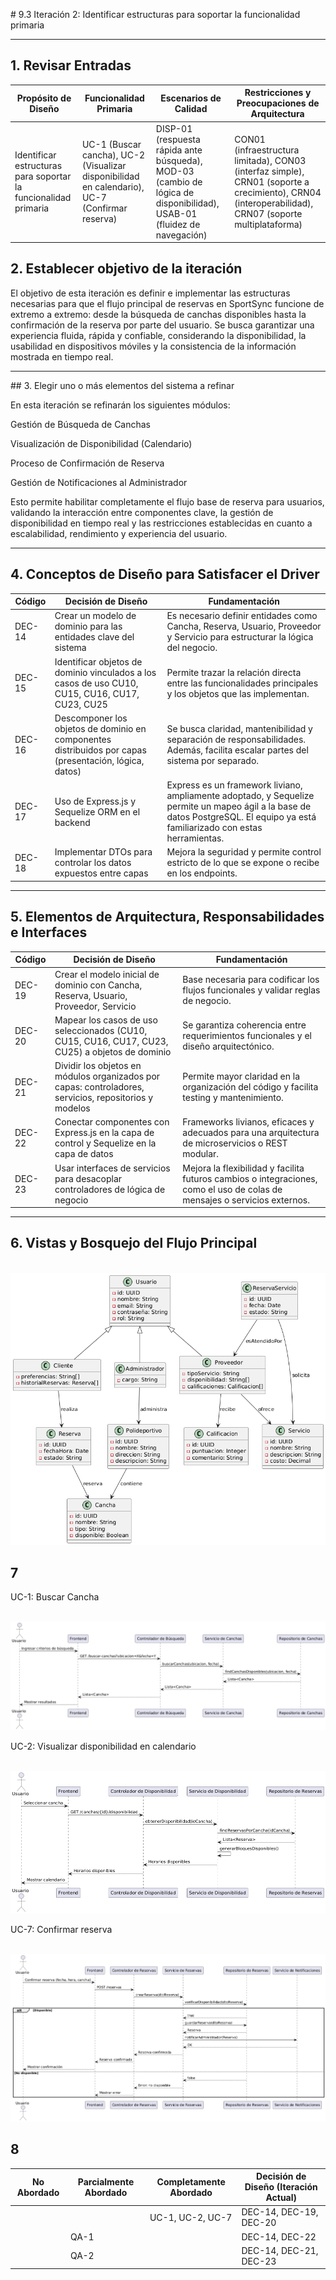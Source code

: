 \# 9.3 Iteración 2: Identificar estructuras para soportar la funcionalidad primaria



---



## 1. Revisar Entradas



| **Propósito de Diseño**                                         | **Funcionalidad Primaria**                                                                     | **Escenarios de Calidad**                                                                                              | **Restricciones y Preocupaciones de Arquitectura**                                                                                                   |
|-----------------------------------------------------------------|-----------------------------------------------------------------------------------------------|-----------------------------------------------------------------------------------------------------------------------|-----------------------------------------------------------------------------------------------------------------------------------------------------|
| Identificar estructuras para soportar la funcionalidad primaria | UC-1 (Buscar cancha), UC-2 (Visualizar disponibilidad en calendario), UC-7 (Confirmar reserva) | DISP-01 (respuesta rápida ante búsqueda), MOD-03 (cambio de lógica de disponibilidad), USAB-01 (fluidez de navegación) | CON01 (infraestructura limitada), CON03 (interfaz simple), CRN01 (soporte a crecimiento), CRN04 (interoperabilidad), CRN07 (soporte multiplataforma) |



## 2. Establecer objetivo de la iteración

El objetivo de esta iteración es definir e implementar las estructuras necesarias para que el flujo principal de reservas en SportSync funcione de extremo a extremo: desde la búsqueda de canchas disponibles hasta la confirmación de la reserva por parte del usuario. Se busca garantizar una experiencia fluida, rápida y confiable, considerando la disponibilidad, la usabilidad en dispositivos móviles y la consistencia de la información mostrada en tiempo real.

---



\## 3. Elegir uno o más elementos del sistema a refinar

En esta iteración se refinarán los siguientes módulos:

Gestión de Búsqueda de Canchas

Visualización de Disponibilidad (Calendario)

Proceso de Confirmación de Reserva

Gestión de Notificaciones al Administrador

Esto permite habilitar completamente el flujo base de reserva para usuarios, validando la interacción entre componentes clave, la gestión de disponibilidad en tiempo real y las restricciones establecidas en cuanto a escalabilidad, rendimiento y experiencia del usuario.


---



## 4. Conceptos de Diseño para Satisfacer el Driver



| Código | Decisión de Diseño                                                                                     | Fundamentación                                                                                                                                                                  |
|--------|------------------------------------------------------------------------------------------------------|--------------------------------------------------------------------------------------------------------------------------------------------------------------------------------|
| DEC-14  | Crear un modelo de dominio para las entidades clave del sistema                                        | Es necesario definir entidades como Cancha, Reserva, Usuario, Proveedor y Servicio para estructurar la lógica del negocio.                                                     |
| DEC-15  | Identificar objetos de dominio vinculados a los casos de uso CU10, CU15, CU16, CU17, CU23, CU25        | Permite trazar la relación directa entre las funcionalidades principales y los objetos que las implementan.                                                                    |
| DEC-16  | Descomponer los objetos de dominio en componentes distribuidos por capas (presentación, lógica, datos) | Se busca claridad, mantenibilidad y separación de responsabilidades. Además, facilita escalar partes del sistema por separado.                                                 |
| DEC-17  | Uso de Express.js y Sequelize ORM en el backend                                                        | Express es un framework liviano, ampliamente adoptado, y Sequelize permite un mapeo ágil a la base de datos PostgreSQL. El equipo ya está familiarizado con estas herramientas. |
| DEC-18  | Implementar DTOs para controlar los datos expuestos entre capas                                        | Mejora la seguridad y permite control estricto de lo que se expone o recibe en los endpoints.                                                                                  |

---



## 5. Elementos de Arquitectura, Responsabilidades e Interfaces



| Código | Decisión de Diseño                                                                                     | Fundamentación                                                                                                            |
|--------|------------------------------------------------------------------------------------------------------|--------------------------------------------------------------------------------------------------------------------------|
| DEC-19  | Crear el modelo inicial de dominio con Cancha, Reserva, Usuario, Proveedor, Servicio                   | Base necesaria para codificar los flujos funcionales y validar reglas de negocio.                                         |
| DEC-20 | Mapear los casos de uso seleccionados (CU10, CU15, CU16, CU17, CU23, CU25) a objetos de dominio        | Se garantiza coherencia entre requerimientos funcionales y el diseño arquitectónico.                                      |
| DEC-21 | Dividir los objetos en módulos organizados por capas: controladores, servicios, repositorios y modelos | Permite mayor claridad en la organización del código y facilita testing y mantenimiento.                                  |
| DEC-22 | Conectar componentes con Express.js en la capa de control y Sequelize en la capa de datos              | Frameworks livianos, eficaces y adecuados para una arquitectura de microservicios o REST modular.                         |
| DEC-23 | Usar interfaces de servicios para desacoplar controladores de lógica de negocio                        | Mejora la flexibilidad y facilita futuros cambios o integraciones, como el uso de colas de mensajes o servicios externos. |



---



## 6. Vistas y Bosquejo del Flujo Principal



<p align="center">

&nbsp;   <img src="./diagrama1.png"/>

</p>

## 7 
UC-1: Buscar Cancha

<p align="center">

&nbsp;   <img src="./UC1.png"/>

</p>


UC-2: Visualizar disponibilidad en calendario

<p align="center">

&nbsp;   <img src="./UC2.png"/>

</p>

UC-7: Confirmar reserva

<p align="center">

&nbsp;   <img src="./UC7.png"/>

</p>

## 8 
| No Abordado | Parcialmente Abordado | Completamente Abordado | Decisión de Diseño (Iteración Actual)      |
|-------------|-----------------------|------------------------|--------------------------------------------|
|             |                       | UC-1, UC-2, UC-7       | DEC-14, DEC-19, DEC-20                     |
|             | QA-1                  |                        | DEC-14, DEC-22                             |
|             | QA-2                  |                        | DEC-14, DEC-21, DEC-23                     |


